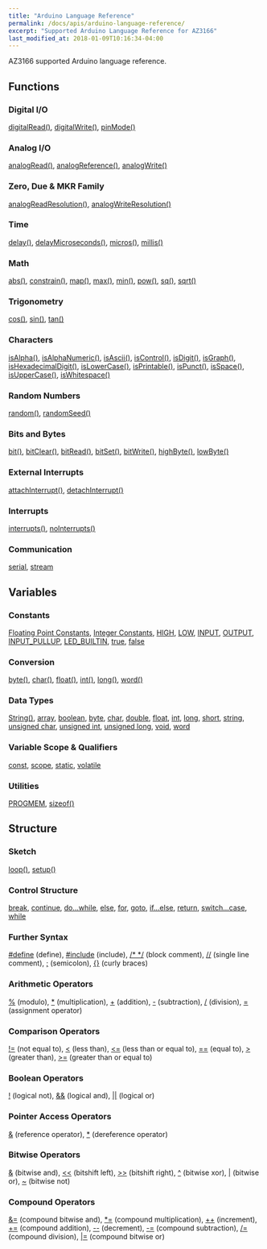 ```yaml
---
title: "Arduino Language Reference"
permalink: /docs/apis/arduino-language-reference/
excerpt: "Supported Arduino Language Reference for AZ3166"
last_modified_at: 2018-01-09T10:16:34-04:00
---
```


AZ3166 supported Arduino language reference.

## Functions

### Digital I/O

[digitalRead()](https://www.arduino.cc/reference/en/language/functions/digital-io/digitalread/), 
[digitalWrite()](https://www.arduino.cc/reference/en/language/functions/digital-io/digitalwrite/), 
[pinMode()](https://www.arduino.cc/reference/en/language/functions/digital-io/pinmode/)

### Analog I/O

[analogRead()](https://www.arduino.cc/reference/en/language/functions/analog-io/analogread/), 
[analogReference()](https://www.arduino.cc/reference/en/language/functions/analog-io/analogreference/), 
[analogWrite()](https://www.arduino.cc/reference/en/language/functions/analog-io/analogwrite/)

### Zero, Due & MKR Family

[analogReadResolution()](https://www.arduino.cc/reference/en/language/functions/zero-due-mkr-family/analogreadresolution/), 
[analogWriteResolution()](https://www.arduino.cc/reference/en/language/functions/zero-due-mkr-family/analogwriteresolution/)

### Time

[delay()](https://www.arduino.cc/reference/en/language/functions/time/delay/), 
[delayMicroseconds()](https://www.arduino.cc/reference/en/language/functions/time/delaymicroseconds/), 
[micros()](https://www.arduino.cc/reference/en/language/functions/time/micros/), 
[millis()](https://www.arduino.cc/reference/en/language/functions/time/millis/)

### Math

[abs()](https://www.arduino.cc/reference/en/language/functions/math/abs/), 
[constrain()](https://www.arduino.cc/reference/en/language/functions/math/constrain/), 
[map()](https://www.arduino.cc/reference/en/language/functions/math/map/), 
[max()](https://www.arduino.cc/reference/en/language/functions/math/max/), 
[min()](https://www.arduino.cc/reference/en/language/functions/math/min/), 
[pow()](https://www.arduino.cc/reference/en/language/functions/math/pow/), 
[sq()](https://www.arduino.cc/reference/en/language/functions/math/sq/), 
[sqrt()](https://www.arduino.cc/reference/en/language/functions/math/sqrt/)

### Trigonometry

[cos()](https://www.arduino.cc/reference/en/language/functions/trigonometry/cos/), 
[sin()](https://www.arduino.cc/reference/en/language/functions/trigonometry/sin/), 
[tan()](https://www.arduino.cc/reference/en/language/functions/trigonometry/tan/)

### Characters

[isAlpha()](https://www.arduino.cc/reference/en/language/functions/characters/isalpha/), 
[isAlphaNumeric()](https://www.arduino.cc/reference/en/language/functions/characters/isalphanumeric/), 
[isAscii()](https://www.arduino.cc/reference/en/language/functions/characters/isascii/), 
[isControl()](https://www.arduino.cc/reference/en/language/functions/characters/iscontrol/), 
[isDigit()](https://www.arduino.cc/reference/en/language/functions/characters/isdigit/), 
[isGraph()](https://www.arduino.cc/reference/en/language/functions/characters/isgraph/), 
[isHexadecimalDigit()](https://www.arduino.cc/reference/en/language/functions/characters/ishexadecimaldigit/), 
[isLowerCase()](https://www.arduino.cc/reference/en/language/functions/characters/islowercase/), 
[isPrintable()](https://www.arduino.cc/reference/en/language/functions/characters/isprintable/), 
[isPunct()](https://www.arduino.cc/reference/en/language/functions/characters/ispunct/), 
[isSpace()](https://www.arduino.cc/reference/en/language/functions/characters/isspace/), 
[isUpperCase()](https://www.arduino.cc/reference/en/language/functions/characters/isuppercase/), 
[isWhitespace()](https://www.arduino.cc/reference/en/language/functions/characters/iswhitespace/)

### Random Numbers

[random()](https://www.arduino.cc/reference/en/language/functions/random-numbers/random/), 
[randomSeed()](https://www.arduino.cc/reference/en/language/functions/random-numbers/randomseed/)

### Bits and Bytes

[bit()](https://www.arduino.cc/reference/en/language/functions/bits-and-bytes/bit/), 
[bitClear()](https://www.arduino.cc/reference/en/language/functions/bits-and-bytes/bitclear/), 
[bitRead()](https://www.arduino.cc/reference/en/language/functions/bits-and-bytes/bitread/), 
[bitSet()](https://www.arduino.cc/reference/en/language/functions/bits-and-bytes/bitset/), 
[bitWrite()](https://www.arduino.cc/reference/en/language/functions/bits-and-bytes/bitwrite/), 
[highByte()](https://www.arduino.cc/reference/en/language/functions/bits-and-bytes/highbyte/), 
[lowByte()](https://www.arduino.cc/reference/en/language/functions/bits-and-bytes/lowbyte/)

### External Interrupts

[attachInterrupt()](https://www.arduino.cc/reference/en/language/functions/external-interrupts/attachinterrupt/), 
[detachInterrupt()](https://www.arduino.cc/reference/en/language/functions/external-interrupts/detachinterrupt/)

### Interrupts

[interrupts()](https://www.arduino.cc/reference/en/language/functions/interrupts/interrupts/), 
[noInterrupts()](https://www.arduino.cc/reference/en/language/functions/interrupts/nointerrupts/)

### Communication

[serial](https://www.arduino.cc/reference/en/language/functions/communication/serial/), 
[stream](https://www.arduino.cc/reference/en/language/functions/communication/stream/)

## Variables

### Constants

[Floating Point Constants](https://www.arduino.cc/reference/en/language/variables/constants/floatingpointconstants/), 
[Integer Constants](https://www.arduino.cc/reference/en/language/variables/constants/integerconstants/), 
[HIGH](https://www.arduino.cc/reference/en/language/variables/constants/constants/), 
[LOW](https://www.arduino.cc/reference/en/language/variables/constants/constants/), 
[INPUT](https://www.arduino.cc/reference/en/language/variables/constants/constants/), 
[OUTPUT](https://www.arduino.cc/reference/en/language/variables/constants/constants/), 
[INPUT_PULLUP](https://www.arduino.cc/reference/en/language/variables/constants/constants/), 
[LED_BUILTIN](https://www.arduino.cc/reference/en/language/variables/constants/constants/), 
[true](https://www.arduino.cc/reference/en/language/variables/constants/constants/), 
[false](https://www.arduino.cc/reference/en/language/variables/constants/constants/)

### Conversion

[byte()](https://www.arduino.cc/reference/en/language/variables/conversion/bytecast/), 
[char()](https://www.arduino.cc/reference/en/language/variables/conversion/charcast/), 
[float()](https://www.arduino.cc/reference/en/language/variables/conversion/floatcast/), 
[int()](https://www.arduino.cc/reference/en/language/variables/conversion/intcast/), 
[long()](https://www.arduino.cc/reference/en/language/variables/conversion/longcast/), 
[word()](https://www.arduino.cc/reference/en/language/variables/conversion/wordcast/)

### Data Types

[String()](https://www.arduino.cc/reference/en/language/variables/data-types/stringobject/), 
[array](https://www.arduino.cc/reference/en/language/variables/data-types/array/), 
[boolean](https://www.arduino.cc/reference/en/language/variables/data-types/boolean/), 
[byte](https://www.arduino.cc/reference/en/language/variables/data-types/byte/), 
[char](https://www.arduino.cc/reference/en/language/variables/data-types/char/), 
[double](https://www.arduino.cc/reference/en/language/variables/data-types/double/), 
[float](https://www.arduino.cc/reference/en/language/variables/data-types/float/), 
[int](https://www.arduino.cc/reference/en/language/variables/data-types/int/), 
[long](https://www.arduino.cc/reference/en/language/variables/data-types/long/), 
[short](https://www.arduino.cc/reference/en/language/variables/data-types/short/), 
[string](https://www.arduino.cc/reference/en/language/variables/data-types/string/), 
[unsigned char](https://www.arduino.cc/reference/en/language/variables/data-types/unsignedchar/), 
[unsigned int](https://www.arduino.cc/reference/en/language/variables/data-types/unsignedint/), 
[unsigned long](https://www.arduino.cc/reference/en/language/variables/data-types/unsignedlong/), 
[void](https://www.arduino.cc/reference/en/language/variables/data-types/void/), 
[word](https://www.arduino.cc/reference/en/language/variables/data-types/word/)

### Variable Scope & Qualifiers

[const](https://www.arduino.cc/reference/en/language/variables/variable-scope--qualifiers/const/), 
[scope](https://www.arduino.cc/reference/en/language/variables/variable-scope--qualifiers/scope/), 
[static](https://www.arduino.cc/reference/en/language/variables/variable-scope--qualifiers/static/), 
[volatile](https://www.arduino.cc/reference/en/language/variables/variable-scope--qualifiers/volatile/)

### Utilities

[PROGMEM](https://www.arduino.cc/reference/en/language/variables/utilities/progmem/), 
[sizeof()](https://www.arduino.cc/reference/en/language/variables/utilities/sizeof/)

## Structure

### Sketch

[loop()](https://www.arduino.cc/reference/en/language/structure/sketch/loop/), 
[setup()](https://www.arduino.cc/reference/en/language/structure/sketch/setup/)

### Control Structure

[break](https://www.arduino.cc/reference/en/language/structure/control-structure/break/), 
[continue](https://www.arduino.cc/reference/en/language/structure/control-structure/continue/), 
[do...while](https://www.arduino.cc/reference/en/language/structure/control-structure/dowhile/), 
[else](https://www.arduino.cc/reference/en/language/structure/control-structure/else/), 
[for](https://www.arduino.cc/reference/en/language/structure/control-structure/for/), 
[goto](https://www.arduino.cc/reference/en/language/structure/control-structure/goto/), 
[if...else](https://www.arduino.cc/reference/en/language/structure/control-structure/if/), 
[return](https://www.arduino.cc/reference/en/language/structure/control-structure/return/), 
[switch...case](https://www.arduino.cc/reference/en/language/structure/control-structure/switchcase/), 
[while](https://www.arduino.cc/reference/en/language/structure/control-structure/while/)

### Further Syntax

[#define](https://www.arduino.cc/reference/en/language/structure/further-syntax/define/) (define), 
[#include](https://www.arduino.cc/reference/en/language/structure/further-syntax/include/) (include), 
[/* */](https://www.arduino.cc/reference/en/language/structure/further-syntax/blockcomment/) (block comment), 
[//](https://www.arduino.cc/reference/en/language/structure/further-syntax/singlelinecomment/) (single line comment), 
[;](https://www.arduino.cc/reference/en/language/structure/further-syntax/semicolon/) (semicolon), 
[{}](https://www.arduino.cc/reference/en/language/structure/further-syntax/curlybraces/) (curly braces)

### Arithmetic Operators

[%](https://www.arduino.cc/reference/en/language/structure/arithmetic-operators/modulo/) (modulo), 
[*](https://www.arduino.cc/reference/en/language/structure/arithmetic-operators/multiplication/) (multiplication), 
[+](https://www.arduino.cc/reference/en/language/structure/arithmetic-operators/addition/) (addition), 
[-](https://www.arduino.cc/reference/en/language/structure/arithmetic-operators/subtraction/) (subtraction), 
[/](https://www.arduino.cc/reference/en/language/structure/arithmetic-operators/division/) (division), 
[=](https://www.arduino.cc/reference/en/language/structure/arithmetic-operators/assignment/) (assignment operator)

### Comparison Operators

[!=](https://www.arduino.cc/reference/en/language/structure/comparison-operators/notequalto/) (not equal to), 
[<](https://www.arduino.cc/reference/en/language/structure/comparison-operators/lessthan/) (less than), 
[<=](https://www.arduino.cc/reference/en/language/structure/comparison-operators/lessthanorequalto/) (less than or equal to), 
[==](https://www.arduino.cc/reference/en/language/structure/comparison-operators/equalto/) (equal to), 
[>](https://www.arduino.cc/reference/en/language/structure/comparison-operators/greaterthan/) (greater than), 
[>=](https://www.arduino.cc/reference/en/language/structure/comparison-operators/greaterthanorequalto/) (greater than or equal to)

### Boolean Operators

[!](https://www.arduino.cc/reference/en/language/structure/boolean-operators/logicalnot/) (logical not), 
[&&](https://www.arduino.cc/reference/en/language/structure/boolean-operators/logicaland/) (logical and), 
[||](https://www.arduino.cc/reference/en/language/structure/boolean-operators/logicalor/) (logical or)

### Pointer Access Operators

[&](https://www.arduino.cc/reference/en/language/structure/pointer-access-operators/reference/) (reference operator), 
[*](https://www.arduino.cc/reference/en/language/structure/pointer-access-operators/dereference/) (dereference operator)

### Bitwise Operators

[&](https://www.arduino.cc/reference/en/language/structure/bitwise-operators/bitwiseand/) (bitwise and), 
[<<](https://www.arduino.cc/reference/en/language/structure/bitwise-operators/bitshiftleft/) (bitshift left), 
[>>](https://www.arduino.cc/reference/en/language/structure/bitwise-operators/bitshiftright/) (bitshift right), 
[&#94;](https://www.arduino.cc/reference/en/language/structure/bitwise-operators/bitwisexor/) (bitwise xor), 
[|](https://www.arduino.cc/reference/en/language/structure/bitwise-operators/bitwiseor/) (bitwise or), 
[~](https://www.arduino.cc/reference/en/language/structure/bitwise-operators/bitwisenot/) (bitwise not)

### Compound Operators

[&=](https://www.arduino.cc/reference/en/language/structure/compound-operators/compoundbitwiseand/) (compound bitwise and), 
[*=](https://www.arduino.cc/reference/en/language/structure/compound-operators/compoundmultiplication/) (compound multiplication), 
[++](https://www.arduino.cc/reference/en/language/structure/compound-operators/increment/) (increment), 
[+=](https://www.arduino.cc/reference/en/language/structure/compound-operators/compoundaddition/) (compound addition), 
[--](https://www.arduino.cc/reference/en/language/structure/compound-operators/decrement/) (decrement), 
[-=](https://www.arduino.cc/reference/en/language/structure/compound-operators/compoundsubtraction/) (compound subtraction), 
[/=](https://www.arduino.cc/reference/en/language/structure/compound-operators/compounddivision/) (compound division), 
[|=](https://www.arduino.cc/reference/en/language/structure/compound-operators/compoundbitwiseor/) (compound bitwise or)
